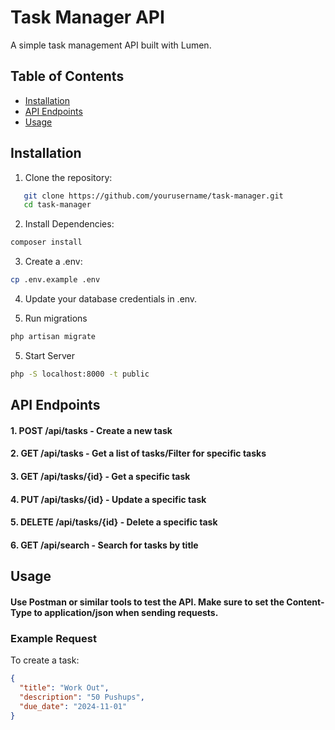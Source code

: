 # Task Manager API

A simple task management API built with Lumen.

## Table of Contents

- [Installation](#installation)
- [API Endpoints](#api-endpoints)
- [Usage](#usage)


## Installation

1. Clone the repository:

```bash
   git clone https://github.com/yourusername/task-manager.git
   cd task-manager
   ```

2. Install Dependencies:

```bash
composer install
```
3. Create a .env:

```bash
cp .env.example .env
```
4. Update your database credentials in .env.


5. Run migrations

```bash
php artisan migrate
```

5. Start Server

```bash
php -S localhost:8000 -t public
```

## API Endpoints

#### 1. POST /api/tasks - Create a new task
#### 2. GET /api/tasks - Get a list of tasks/Filter for specific tasks
#### 3. GET /api/tasks/{id} - Get a specific task
#### 4. PUT /api/tasks/{id} - Update a specific task
#### 5. DELETE /api/tasks/{id} - Delete a specific task
#### 6. GET /api/search - Search for tasks by title

## Usage

#### Use Postman or similar tools to test the API. Make sure to set the Content-Type to application/json when sending requests.

### Example Request

To create a task:

```json
{
  "title": "Work Out",
  "description": "50 Pushups",
  "due_date": "2024-11-01"
}
```
